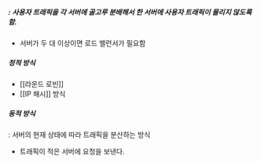 ##### : 사용자 트래픽을 각 서버에 골고루 분배해서 한 서버에 사용자 트래픽이 몰리지 않도록 함. 

+ 서버가 두 대 이상이면 로드 밸런서가 필요함 

##### 정적 방식
+  [[라운드 로빈]]
+ [[IP 해시]] 방식 
##### 동적 방식 
: 서버의 현재 상태에 따라 트래픽을 분산하는 방식 
+ 트래픽이 적은 서버에 요청을 보낸다. 

